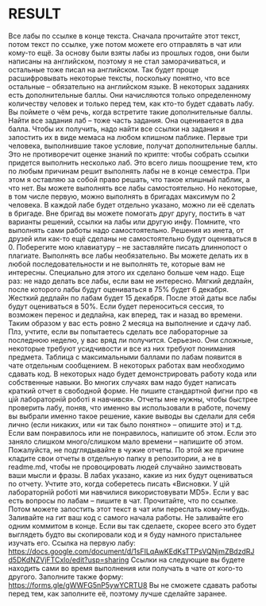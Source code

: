 # RESULT
Все лабы по ссылке в конце текста. Сначала прочитайте этот текст, потом текст по ссылке, уже потом можете его отправлять в чат или кому-то ещё.
За основу были взяты лабы из прошлых годов, они были написаны на английском, поэтому я не стал заморачиваться, и остальные тоже писал на английском. Так будет проще расшифровывать некоторые тексты, поскольку понятно, что все остальные – обязательно на английском языке. В некоторых заданиях есть дополнительные баллы. Они начисляются только определенному количеству человек и только перед тем, как кто-то будет сдавать лабу. Вы поймете о чём речь, когда встретите такие дополнительные баллы.
Найти все задания лаб – тоже часть задания. Она оценивается в два балла. Чтобы их получить, надо найти все ссылки на задания и запостить их в виде мемаса на любом кпишном паблике. Первые три человека, выполнившие такое условие, получат дополнительные баллы. Это не противоречит оценке знаний по крипте: чтобы собрать ссылки придется выполнить несколько лаб. Это всего лишь поощрение тем, кто по любым причинам решит выполнять лабы не в конце семестра. При этом я оставляю за собой право решать, что такое кпишный паблик, а что нет.
Вы можете выполнять все лабы самостоятельно. Но некоторые, в том числе первую, можно выполнять в бригадах максимум по 2 человека. В каждой лабе будет отдельно указано, можно ли её сделать в бригаде.
Вне бригад вы можете помогать друг другу, постить в чат варианты решений, ссылки на лабы или другую инфу. Помните, что выполнять сами работы надо самостоятельно. Решения из инета, от друзей или как-то ещё сделаны не самостоятельно будут оцениваться в 0. Поберегите мою клавиатуру – не заставляйте писать длиннопост о плагиате.
Выполнять все лабы необязательно. Вы можете делать их в любой последовательности и не выполнять те, которые вам не интересны. Специально для этого их сделано больше чем надо. Еще раз: не надо делать все лабы, если вам не интересно.
Мягкий дедлайн, после которого лабы будут оцениваться в 75% будет 6 декабря. Жесткий дедлайн по лабам будет 15 декабря. После этой даты все лабы будут оцениваться в 50%. Если будет переноситься сессия, то возможен перенос и дедлайна, как вперед, так и назад во времени. Таким образом у вас есть ровно 2 месяца на выполнение и сдачу лаб. Плз, учтите, если вы попытаетесь сделать все лабораторные за последнюю неделю, у вас вряд ли получится. Серьезно. Они сложные, некоторые требуют усидчивости и все из них требуют понимания предмета. Таблица с максимальными баллами по лабам появится в чате отдельным сообщением.
В некоторых работах вам необходимо сдавать код. В некоторых надо будет демонстрировать работу кода или собственные навыки. Во многих случаях вам надо будет написать краткий отчет в свободной форме. Не пишите стандартной фигни про «в цій лабораторній роботі я навчився». Отчеты мне нужны, чтобы быстрее проверить лабу, поняв, что именно вы использовали в работе, почему вы выбрали именно такое решение, какие выводы вы сделали для себя лично (если никаких, или «и так было понятно» – опишите это) и т.д. Если вам понравилось или не понравилось, напишите об этом. Если это заняло слишком много/слишком мало времени – напишите об этом. Пожалуйста, не подглядывайте в чужие отчеты. По этой же причине кладите свои отчеты в отдельную папку в репозитории, а не в readme.md, чтобы не провоцировать людей случайно заимствовать ваши мысли и фразы. В лабах указано, какие из них будут оцениваться по отчету. Учтите это, когда соберетесь писать «Висновки. У цій лабораторній роботі ми навчилися використовувати MD5». Если у вас есть вопросы по лабам – пишите в чат. Прочитайте, что по ссылке. Потом можете запостить этот текст в чат или переслать кому-нибудь.
Заливайте на гит ваш код с самого начала работы. Не заливайте его одним коммитом в конце. Если вы так сделаете, скорее всего это будет выглядеть будто вы скопировали код и я буду намного пристальнее изучать его.
Ссылка на первую лабу: https://docs.google.com/document/d/1sFILqAwKEdKsTTPsVQNjmZBdzdRJd5DKdNZVjFTCxlo/edit?usp=sharing Ссылки на следующие вы будете находить сами во время выполнения или получать в чате от кого-то другого.
Заполните также форму: https://forms.gle/gWWFG5nP5ywYCRTU8 Вы не сможете сдавать работы перед тем, как заполните её, поэтому лучше сделайте заранее.
